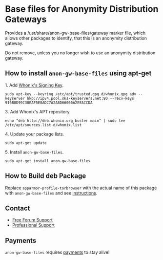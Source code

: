 # Base files for Anonymity Distribution Gateways #

Provides a /usr/share/anon-gw-base-files/gateway marker file, which allows
other packages to identify, that this is an anonymity distribution gateway.

Do not remove, unless you no longer wish to use an anonymity distribution
gateway.
## How to install `anon-gw-base-files` using apt-get ##

1\. Add [Whonix's Signing Key](https://www.whonix.org/wiki/Whonix_Signing_Key).

```
sudo apt-key --keyring /etc/apt/trusted.gpg.d/whonix.gpg adv --keyserver hkp://ipv4.pool.sks-keyservers.net:80 --recv-keys 916B8D99C38EAF5E8ADC7A2A8D66066A2EEACCDA
```

3\. Add Whonix's APT repository.

```
echo "deb http://deb.whonix.org buster main" | sudo tee /etc/apt/sources.list.d/whonix.list
```

4\. Update your package lists.

```
sudo apt-get update
```

5\. Install `anon-gw-base-files`.

```
sudo apt-get install anon-gw-base-files
```

## How to Build deb Package ##

Replace `apparmor-profile-torbrowser` with the actual name of this package with `anon-gw-base-files` and see [instructions](https://www.whonix.org/wiki/Dev/Build_Documentation/apparmor-profile-torbrowser).

## Contact ##

* [Free Forum Support](https://forums.whonix.org)
* [Professional Support](https://www.whonix.org/wiki/Professional_Support)

## Payments ##

`anon-gw-base-files` requires [payments](https://www.whonix.org/wiki/Payments) to stay alive!
